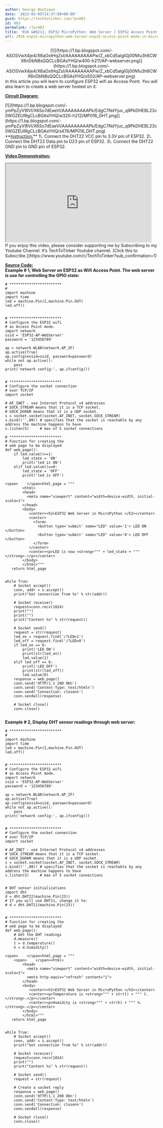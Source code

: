 ```yaml
---
author: George Bantique
date: '2023-03-05T14:37:09+08:00'
guid: https://techtotinker.com/?p=883
id: 883
permalink: /?p=883
title: '016 &#8211; ESP32 MicroPython: Web Server | ESP32 Access Point Mode in MicroPython'
url: /016-esp32-micropython-web-server-esp32-access-point-mode-in-micropython643-revision-v1-016-8211-ESP32-MicroPython-Web-Server-ESP32-Access-Point-Mode-in-MicroPython
---
```



<div style="clear: both; text-align: center;">[![](https://1.bp.blogspot.com/-ASOSVwX4je4/X6aOxtHqZsI/AAAAAAAAAPw/Z_xbCd5algIGj00Nfu3h6CWX6nDbN8sQQCLcBGAsYHQ/w400-h211/AP-webserver.png)](https://1.bp.blogspot.com/-ASOSVwX4je4/X6aOxtHqZsI/AAAAAAAAAPw/Z_xbCd5algIGj00Nfu3h6CWX6nDbN8sQQCLcBGAsYHQ/s502/AP-webserver.png)</div>In this article you will learn to configure ESP32 wifi as Access Point. You will also learn to create a web server hosted on it.

**<u>Circuit Diagram:</u>**

<div style="clear: both; text-align: left;">[![](https://1.bp.blogspot.com/-ymPpZyV9lVI/X6So7dEaeVI/AAAAAAAAAPk/EdgC7NdYjuc_q9PkDHEBL23c0WGZEUIRgCLcBGAsYHQ/w320-h212/MP016_DHT.png)](https://1.bp.blogspot.com/-ymPpZyV9lVI/X6So7dEaeVI/AAAAAAAAAPk/EdgC7NdYjuc_q9PkDHEBL23c0WGZEUIRgCLcBGAsYHQ/s476/MP016_DHT.png)</div>**<u>Instruction:</u>**  
1\. Connect the DHT22 VCC pin to 3.3V pin of ESP32.  
2\. Connect the DHT22 Data pin to D23 pin of ESP32.  
3\. Connect the DHT22 GND pin to GND pin of ESP32.

**<u>Video Demonstration:</u>**

<div style="clear: both; text-align: left;"><iframe allowfullscreen="" height="260" loading="lazy" src="https://www.youtube.com/embed/LKQvzN_Rk-U" width="480" youtube-src-=""></iframe></div>If you enjoy this video, please consider supporting me by Subscribing to my Youtube Channel. It’s TechToTinker Youtube channel. [Click this to Subscribe.](https://www.youtube.com/c/TechToTinker?sub_confirmation=1)

**<u>Source Code:</u>**  
**Example # 1, Web Server on ESP32 as Wifi Access Point. The web server is use for controlling the GPIO state:**

```
# ************************
#
import machine
import time
led = machine.Pin(2,machine.Pin.OUT)
led.off()


# ************************
# Configure the ESP32 wifi
# as Access Point mode.
import network
ssid = 'ESP32-AP-WebServer'
password = '123456789'

ap = network.WLAN(network.AP_IF)
ap.active(True)
ap.config(essid=ssid, password=password)
while not ap.active():
    pass
print('network config:', ap.ifconfig())


# ************************
# Configure the socket connection
# over TCP/IP
import socket

# AF_INET - use Internet Protocol v4 addresses
# SOCK_STREAM means that it is a TCP socket.
# SOCK_DGRAM means that it is a UDP socket.
s = socket.socket(socket.AF_INET, socket.SOCK_STREAM)
s.bind(('',80)) # specifies that the socket is reachable by any address the machine happens to have
s.listen(5)     # max of 5 socket connections

# ************************
# Function for creating the
# web page to be displayed
def web_page():
    if led.value()==1:
        led_state = 'ON'
        print('led is ON')
    elif led.value()==0:
        led_state = 'OFF'
        print('led is OFF')
        
<span>    </span>html_page = """  
        <html>  
        <head>  
          <meta name="viewport" content="width=device-width, initial-scale=1">  
        </head>  
        <body>  
           <center><h2>ESP32 Web Server in MicroPython </h2></center>  
           <center>  
             <form>  
               <button type='submit' name="LED" value='1'> LED ON </button>  
               <button type='submit' name="LED" value='0'> LED OFF </button>  
             </form>  
           </center>  
           <center><p>LED is now <strong>""" + led_state + """</strong>.</p></center>  
        </body>  
        </html>"""  
   return html_page


while True:
    # Socket accept() 
    conn, addr = s.accept()
    print("Got connection from %s" % str(addr))
    
    # Socket receive()
    request=conn.recv(1024)
    print("")
    print("")
    print("Content %s" % str(request))

    # Socket send()
    request = str(request)
    led_on = request.find('/?LED=1')
    led_off = request.find('/?LED=0')
    if led_on == 6:
        print('LED ON')
        print(str(led_on))
        led.value(1)
    elif led_off == 6:
        print('LED OFF')
        print(str(led_off))
        led.value(0)
    response = web_page()
    conn.send('HTTP/1.1 200 OKn')
    conn.send('Content-Type: text/htmln')
    conn.send('Connection: closenn')
    conn.sendall(response)
    
    # Socket close()
    conn.close()


```

**Example # 2, Display DHT sensor readings through web server:**

```
# ************************
#
import machine
import time
led = machine.Pin(2,machine.Pin.OUT)
led.off()


# ************************
# Configure the ESP32 wifi
# as Access Point mode.
import network
ssid = 'ESP32-AP-WebServer'
password = '123456789'

ap = network.WLAN(network.AP_IF)
ap.active(True)
ap.config(essid=ssid, password=password)
while not ap.active():
    pass
print('network config:', ap.ifconfig())


# ************************
# Configure the socket connection
# over TCP/IP
import socket

# AF_INET - use Internet Protocol v4 addresses
# SOCK_STREAM means that it is a TCP socket.
# SOCK_DGRAM means that it is a UDP socket.
s = socket.socket(socket.AF_INET, socket.SOCK_STREAM)
s.bind(('',80)) # specifies that the socket is reachable by any address the machine happens to have
s.listen(5)     # max of 5 socket connections


# DHT sensor initializations
import dht
d = dht.DHT22(machine.Pin(23))
# If you will use DHT11, change it to:
# d = dht.DHT11(machine.Pin(23))


# ************************
# Function for creating the
# web page to be displayed
def web_page():
    # Get the DHT readings
    d.measure()
    t = d.temperature()
    h = d.humidity()
    
<span>    </span>html_page = """  
    <span>    </span><html>  
        <head>  
          <meta name="viewport" content="width=device-width, initial-scale=1">  
          <meta http-equiv="refresh" content="1">  
        </head>  
        <body>  
           <center><h2>ESP32 Web Server in MicroPython </h2></center>  
           <center><p>Temperature is <strong>""" + str(t) + """ C.</strong>.</p></center>  
           <center><p>Humidity is <strong>""" + str(h) + """ %.</strong>.</p></center>  
        </body>  
        </html>"""  
   return html_page  


while True:
    # Socket accept() 
    conn, addr = s.accept()
    print("Got connection from %s" % str(addr))
    
    # Socket receive()
    request=conn.recv(1024)
    print("")
    print("Content %s" % str(request))

    # Socket send()
    request = str(request)
    
    # Create a socket reply
    response = web_page()
    conn.send('HTTP/1.1 200 OKn')
    conn.send('Content-Type: text/htmln')
    conn.send('Connection: closenn')
    conn.sendall(response)
    
    # Socket close()
    conn.close()




```

</body></html>